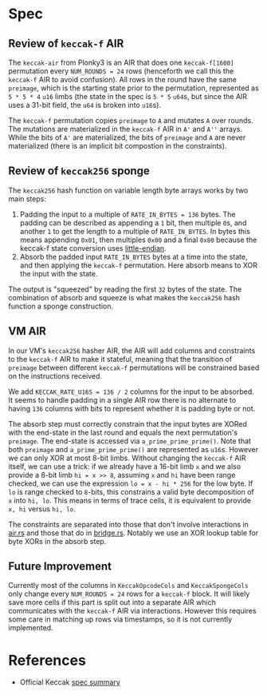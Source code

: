 # Spec

## Review of `keccak-f` AIR

The `keccak-air` from Plonky3 is an AIR that does one `keccak-f[1600]` permutation every `NUM_ROUNDS = 24` rows (henceforth we call this the `keccak-f` AIR to avoid confusion). All rows in the round have the same `preimage`, which is the starting state prior to the permutation, represented as `5 * 5 * 4` `u16` limbs (the state in the spec is `5 * 5` `u64`s, but since the AIR uses a 31-bit field, the `u64` is broken into `u16`s).

The `keccak-f` permutation copies `preimage` to `A` and mutates `A` over rounds. The mutations are materialized in the `keccak-f` AIR in `A'` and `A''` arrays. While the bits of `A'` are materialized, the bits of `preimage` and `A` are never materialized (there is an implicit bit compostion in the constraints).

## Review of `keccak256` sponge

The `keccak256` hash function on variable length byte arrays works by two main steps:

1. Padding the input to a multiple of `RATE_IN_BYTES = 136` bytes. The padding can be described as appending a `1` bit, then multiple `0`s, and another `1` to get the length to a multiple of `RATE_IN_BYTES`. In bytes this means appending `0x01`, then multiples `0x00` and a final `0x80` because the keccak-f state conversion uses [little-endian](https://keccak.team/keccak_bits_and_bytes.html).
2. Absorb the padded input `RATE_IN_BYTES` bytes at a time into the state, and then applying the `keccak-f` permutation. Here absorb means to XOR the input with the state.

The output is "squeezed" by reading the first `32` bytes of the state. The combination of absorb and squeeze is what makes the `keccak256` hash function a sponge construction.

## VM AIR

In our VM's `keccak256` hasher AIR, the AIR will add columns and constraints to the `keccak-f` AIR to make it stateful, meaning that the transition of `preimage` between different `keccak-f` permutations will be constrained based on the instructions received.

We add `KECCAK_RATE_U16S = 136 / 2` columns for the input to be absorbed.
It seems to handle padding in a single AIR row there is no alternate to having `136` columns with bits to represent whether it is padding byte or not.

The absorb step must correctly constrain that the input bytes are XORed with the end-state in the last round and equals the next permutation's `preimage`. The end-state is accessed via `a_prime_prime_prime()`. Note that both `preimage` and `a_prime_prime_prime()` are represented as `u16`s. However we can only XOR at most 8-bit limbs. Without changing the `keccak-f` AIR itself, we can use a trick:
if we already have a 16-bit limb `x` and we also provide a 8-bit limb `hi = x >> 8`, assuming `x` and `hi` have been range checked, we can use the expression `lo = x - hi * 256` for the low byte. If `lo` is range checked to `8`-bits, this constrains a valid byte decomposition of `x` into `hi, lo`. This means in terms of trace cells, it is equivalent to provide `x, hi` versus `hi, lo`.

The constraints are separated into those that don't involve interactions in [air.rs](./air.rs) and those that do in [bridge.rs](./bridge.rs). Notably we use an XOR lookup table for byte XORs in the absorb step.

## Future Improvement

Currently most of the columns in `KeccakOpcodeCols` and `KeccakSpongeCols` only change every `NUM_ROUNDS = 24` rows for a `keccak-f` block. It will likely save more cells if this part is split out into a separate AIR which communicates with the `keccak-f` AIR via interactions. However this requires some care in matching up rows via timestamps, so it is not currently implemented.

# References

- Official Keccak [spec summary](https://keccak.team/keccak_specs_summary.html)
